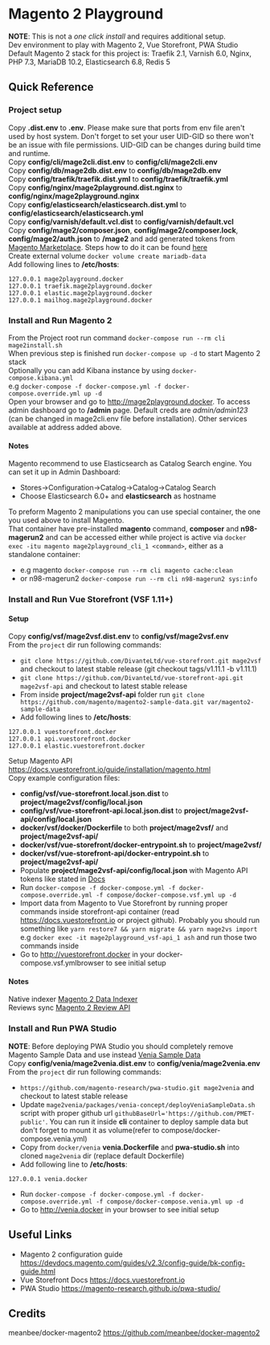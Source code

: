 # Magento 2 Playground   
**NOTE**: This is not a _one click install_ and requires additional setup.   
Dev environment to play with Magento 2, Vue Storefront, PWA Studio   
Default Magento 2 stack for this project is: Traefik 2.1, Varnish 6.0, Nginx, PHP 7.3, MariaDB 10.2, Elasticsearch 6.8, Redis 5

## Quick Reference
### Project setup
Copy **.dist.env** to **.env**. Please make sure that ports from env file aren't used by host system. Don't forget to set your user UID-GID so there won't be an issue with file permissions. UID-GID can be changes during build time and runtime.     
Copy **config/cli/mage2cli.dist.env** to **config/cli/mage2cli.env**   
Copy **config/db/mage2db.dist.env** to **config/db/mage2db.env**      
Copy **config/traefik/traefik.dist.yml** to **config/traefik/traefik.yml**   
Copy **config/nginx/mage2playground.dist.nginx** to **config/nginx/mage2playground.nginx**   
Copy **config/elasticsearch/elasticsearch.dist.yml** to **config/elasticsearch/elasticsearch.yml**   
Copy **config/varnish/default.vcl.dist** to **config/varnish/default.vcl**   
Copy **config/mage2/composer.json**, **config/mage2/composer.lock**, **config/mage2/auth.json** to **/mage2** and add generated tokens from [Magento Marketplace](https://marketplace.magento.com/). Steps how to do it can be found [here](https://devdocs.magento.com/guides/v2.3/install-gde/prereq/connect-auth.html)   
Create external volume `docker volume create mariadb-data`   
Add following lines to **/etc/hosts**:
```
127.0.0.1 mage2playground.docker
127.0.0.1 traefik.mage2playground.docker
127.0.0.1 elastic.mage2playground.docker
127.0.0.1 mailhog.mage2playground.docker
```

### Install and Run Magento 2
From the Project root run command `docker-compose run --rm cli mage2install.sh`   
When previous step is finished run `docker-compose up -d` to start Magento 2 stack   
Optionally you can add Kibana instance by using `docker-compose.kibana.yml`   
e.g `docker-compose -f docker-compose.yml -f docker-compose.override.yml up -d`   
Open your browser and go to http://mage2playground.docker. To access admin dashboard go to **/admin** page. Default creds are _admin/admin123_ (can be changed in mage2cli.env file before installation).
Other services available at address added above.   

#### Notes   
Magento recommend to use Elasticsearch as Catalog Search engine. You can set it up in Admin Dashboard:
- Stores->Configuration->Catalog->Catalog->Catalog Search  
- Choose Elasticsearch 6.0+ and **elasticsearch** as hostname  

To preform Magento 2 manipulations you can use special container, the one you used above to install Magento.   
That container have pre-installed **magento** command, **composer** and **n98-magerun2** and can be accessed either while project is active via `docker exec -itu magento mage2playground_cli_1 <command>`, either as a standalone container:   
- e.g magento `docker-compose run --rm cli magento cache:clean`   
- or n98-magerun2 `docker-compose run --rm cli n98-magerun2 sys:info`   

### Install and Run Vue Storefront (VSF 1.11+)
#### Setup
Copy **config/vsf/mage2vsf.dist.env** to **config/vsf/mage2vsf.env**   
From the `project` dir run following commands:
- `git clone https://github.com/DivanteLtd/vue-storefront.git mage2vsf` and checkout to latest stable release (git checkout tags/v1.11.1 -b v1.11.1)
- `git clone https://github.com/DivanteLtd/vue-storefront-api.git mage2vsf-api` and checkout to latest stable release
- From inside **project/mage2vsf-api** folder run `git clone https://github.com/magento/magento2-sample-data.git var/magento2-sample-data`
- Add following lines to **/etc/hosts**:   
```
127.0.0.1 vuestorefront.docker
127.0.0.1 api.vuestorefront.docker
127.0.0.1 elastic.vuestorefront.docker
```
Setup Magento API https://docs.vuestorefront.io/guide/installation/magento.html   
Copy example configuration files:
- **config/vsf/vue-storefront.local.json.dist** to **project/mage2vsf/config/local.json**
- **config/vsf/vue-storefront-api.local.json.dist** to **project/mage2vsf-api/config/local.json**
- **docker/vsf/docker/Dockerfile** to both **project/mage2vsf/** and **project/mage2vsf-api/**
- **docker/vsf/vue-storefront/docker-entrypoint.sh** to **project/mage2vsf/**
- **docker/vsf/vue-storefront-api/docker-entrypoint.sh** to **project/mage2vsf-api/**
- Populate **project/mage2vsf-api/config/local.json** with Magento API tokens like stated in [Docs](https://docs.vuestorefront.io/guide/installation/magento.html#fast-integration)
- Run `docker-compose -f docker-compose.yml -f docker-compose.override.yml -f compose/docker-compose.vsf.yml up -d`
- Import data from Magento to Vue Storefront by running proper commands inside storefront-api container (read https://docs.vuestorefront.io or project github). Probably you should run something like `yarn restore7 && yarn migrate && yarn mage2vs import`   
e.g `docker exec -it mage2playground_vsf-api_1 ash` and run those two commands inside   
- Go to http://vuestorefront.docker in your docker-compose.vsf.ymlbrowser to see initial setup  

#### Notes     
Native indexer [Magento 2 Data Indexer](https://github.com/DivanteLtd/magento2-vsbridge-indexer)    
Reviews sync [Magento 2 Review API](https://github.com/DivanteLtd/magento2-review-api) 

### Install and Run PWA Studio
**NOTE**: Before deploying PWA Studio you should completely remove Magento Sample Data and use instead [Venia Sample Data](https://magento-research.github.io/pwa-studio/venia-pwa-concept/install-sample-data/)   
Copy **config/venia/mage2venia.dist.env** to **config/venia/mage2venia.env**   
From the `project` dir run following commands:
- `https://github.com/magento-research/pwa-studio.git mage2venia` and checkout to latest stable release
- Update `mage2venia/packages/venia-concept/deployVeniaSampleData.sh` script with proper github url `githubBaseUrl='https://github.com/PMET-public'`. You can run it inside **cli** container to deploy sample data but don't forget to mount it as volume(refer to compose/docker-compose.venia.yml)
- Copy from `docker/venia` **venia.Dockerfile** and **pwa-studio.sh** into cloned `mage2venia` dir (replace default Dockerfile)
- Add following line to **/etc/hosts**:   
```
127.0.0.1 venia.docker
```
- Run `docker-compose -f docker-compose.yml -f docker-compose.override.yml -f compose/docker-compose.venia.yml up -d`
- Go to http://venia.docker in your browser to see initial setup   

## Useful Links
- Magento 2 configuration guide https://devdocs.magento.com/guides/v2.3/config-guide/bk-config-guide.html
- Vue Storefront Docs https://docs.vuestorefront.io
- PWA Studio https://magento-research.github.io/pwa-studio/

## Credits
meanbee/docker-magento2 https://github.com/meanbee/docker-magento2
